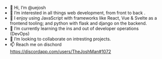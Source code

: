 - 👋 Hi, I’m @uejosh
- 👀 I’m interested in all things web development, from front to back . 
- 🧳 I enjoy using JavaScript with frameworks like React, Vue & Svelte as a frontend tooling; and python with flask and django on the backend.
- 🌱 I’m currently learning the ins and out of developer operations (DevOps)
- 💞️ I’m looking to collaborate on intresting projects.
- 📫 Reach me on dischord https://discordapp.com/users/TheJoshMan#1072

<!---
uejosh/uejosh is a ✨ special ✨ repository because its `README.md` (this file) appears on your GitHub profile.
You can click the Preview link to take a look at your changes.
--->
